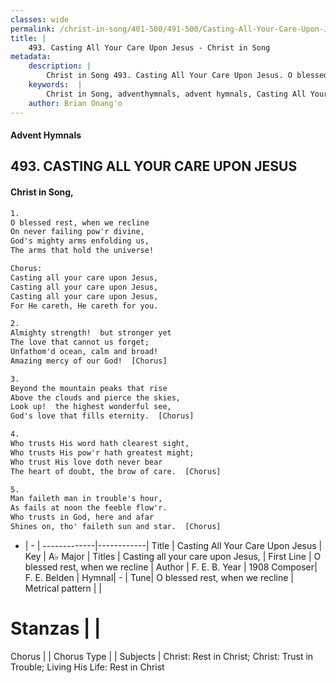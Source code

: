 ```yaml
---
classes: wide
permalink: /christ-in-song/401-500/491-500/Casting-All-Your-Care-Upon-Jesus/
title: |
    493. Casting All Your Care Upon Jesus - Christ in Song
metadata:
    description: |
        Christ in Song 493. Casting All Your Care Upon Jesus. O blessed rest, when we recline On never failing pow'r divine, God's mighty arms enfolding us, The arms that hold the universe! Chorus: Casting all your care upon Jesus, Casting all your care upon Jesus, Casting all your care upon Jesus, For He careth, He careth for you.
    keywords:  |
        Christ in Song, adventhymnals, advent hymnals, Casting All Your Care Upon Jesus, O blessed rest, when we recline. Casting all your care upon Jesus,
    author: Brian Onang'o
---
```


#### Advent Hymnals
## 493. CASTING ALL YOUR CARE UPON JESUS
####  Christ in Song,

```txt
1.
O blessed rest, when we recline
On never failing pow'r divine,
God's mighty arms enfolding us,
The arms that hold the universe!

Chorus:
Casting all your care upon Jesus,
Casting all your care upon Jesus,
Casting all your care upon Jesus,
For He careth, He careth for you.

2.
Almighty strength!  but stronger yet
The love that cannot us forget;
Unfathom'd ocean, calm and broad!
Amazing mercy of our God!  [Chorus]

3.
Beyond the mountain peaks that rise
Above the clouds and pierce the skies,
Look up!  the highest wonderful see,
God's love that fills eternity.  [Chorus]

4.
Who trusts His word hath clearest sight,
Who trusts His pow'r hath greatest might;
Who trust His love doth never bear
The heart of doubt, the brow of care.  [Chorus]

5.
Man faileth man in trouble's hour,
As fails at noon the feeble flow'r.
Who trusts in God, here and afar
Shines on, tho' faileth sun and star.  [Chorus]

```

- |   -  |
-------------|------------|
Title | Casting All Your Care Upon Jesus |
Key | A♭ Major |
Titles | Casting all your care upon Jesus, |
First Line | O blessed rest, when we recline |
Author | F. E. B.
Year | 1908
Composer| F. E. Belden |
Hymnal|  - |
Tune| O blessed rest, when we recline |
Metrical pattern | |
# Stanzas |  |
Chorus |  |
Chorus Type |  |
Subjects | Christ: Rest in Christ; Christ: Trust in Trouble; Living His Life: Rest in Christ<span id='more_topics' style='display:none'>; Living His Life: Trust in Trouble; Special Selections: Duets; Special Selections: Choir or Quartet |
Texts | 1 Peter 5:7 |
Print Texts | 
Scripture Song |  |
    
